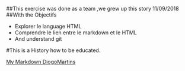 
##This exercise was done as a team ,we grew up this story                                                  11/09/2018
##With the  Objectifs

- Explorer le language HTML
- Comprendre le lien entre le markdown et le HTML
- And understand git

#This is  a History how to be educated.


[My Markdown DiogoMartins](https://diogomamartins.github.io/markdown-warmup-html/)
